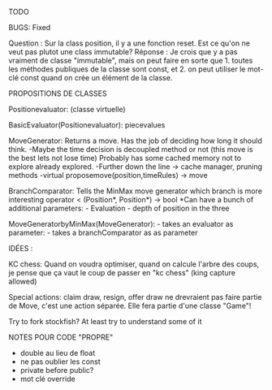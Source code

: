 TODO

BUGS:
Fixed


Question :
    Sur la class position, il y a une fonction reset. Est ce qu'on ne veut pas plutot une class immutable?
Réponse :
    Je crois que y a pas vraiment de classe "immutable", mais on peut faire en sorte que 1. toutes les méthodes publiques de la classe sont const, et 2. on peut utiliser
    le mot-clé const quand on crée un élément de la classe.


PROPOSITIONS DE CLASSES

Positionevaluator:
    (classe virtuelle)

BasicEvaluator(Positionevaluator):
    piecevalues

MoveGenerator:
    Returns a move. Has the job of deciding how long it should think.
        -Maybe the time decision is decoupled method or not (this move is the best lets not lose time)
    Probably has some cached memory not to explore already explored.
        -Further down the line -> cache manager, pruning
    methods 
        -virtual proposemove(position,timeRules) -> move

BranchComparator:
    Tells the MinMax move generator which branch is more interesting
    operator < (Position*, Position*) -> bool
    *Can have a bunch of additional parameters:
        - Evaluation
        - depth of position in the three

MoveGeneratorbyMinMax(MoveGenerator):
    - takes an evaluator as parameter:
    - takes a branchComparator as as parameter
    

    
IDÉES :

KC chess:
Quand on voudra optimiser, quand on calcule l'arbre des coups, je pense que ça vaut le coup de passer en "kc chess" (king capture allowed)

Special actions:
claim draw, resign, offer draw ne drevraient pas faire partie de Move, c'est une action séparée. Elle fera partie d'une classe "Game"!

Try to fork stockfish? At least try to understand some of it


NOTES POUR CODE "PROPRE"
- double au lieu de float
- ne pas oublier les const
- private before public?
- mot clé override

